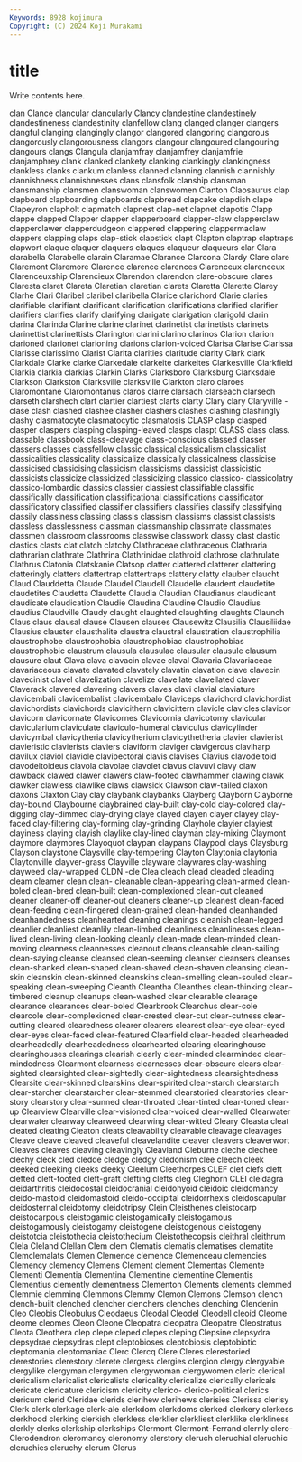 ```yaml
---
Keywords: 8928 kojimura
Copyright: (C) 2024 Koji Murakami
---
```


# title

Write contents here.



clan Clance clancular clancularly Clancy clandestine
clandestinely clandestineness clandestinity clanfellow clang clanged clanger clangers clangful clanging
clangingly clangor clangored clangoring clangorous clangorously clangorousness clangors clangour clangoured
clangouring clangours clangs Clangula clanjamfray clanjamfrey clanjamfrie clanjamphrey clank clanked
clankety clanking clankingly clankingness clankless clanks clankum clanless clanned clanning
clannish clannishly clannishness clannishnesses clans clansfolk clanship clansman clansmanship clansmen
clanswoman clanswomen Clanton Claosaurus clap clapboard clapboarding clapboards clapbread clapcake
clapdish clape Clapeyron clapholt clapmatch clapnest clap-net clapnet clapotis Clapp
clappe clapped Clapper clapper clapperboard clapper-claw clapperclaw clapperclawer clapperdudgeon clappered
clappering clappermaclaw clappers clapping claps clap-stick clapstick clapt Clapton claptrap
claptraps clapwort claque claquer claquers claques claqueur claqueurs clar Clara
clarabella Clarabelle clarain Claramae Clarance Clarcona Clardy Clare clare Claremont
Claremore Clarence clarence clarences Clarenceux clarenceux Clarenceuxship Clarencieux Clarendon clarendon
clare-obscure clares Claresta claret Clareta Claretian claretian clarets Claretta Clarette
Clarey Clarhe Clari Claribel claribel claribella Clarice clarichord Clarie claries
clarifiable clarifiant clarificant clarification clarifications clarified clarifier clarifiers clarifies clarify
clarifying clarigate clarigation clarigold clarin clarina Clarinda Clarine clarine clarinet
clarinetist clarinetists clarinets clarinettist clarinettists Clarington clarini clarino clarinos Clarion
clarion clarioned clarionet clarioning clarions clarion-voiced Clarisa Clarise Clarissa Clarisse
clarissimo Clarist Clarita clarities claritude clarity Clark clark Clarkdale Clarke
clarke Clarkedale clarkeite clarkeites Clarkesville Clarkfield Clarkia clarkia clarkias Clarkin
Clarks Clarksboro Clarksburg Clarksdale Clarkson Clarkston Clarksville clarksville Clarkton claro
claroes Claromontane Claromontanus claros clarre clarsach clarseach clarsech clarseth clarshech
clart clartier clartiest clarts clarty Clary clary Claryville -clase clash
clashed clashee clasher clashers clashes clashing clashingly clashy clasmatocyte clasmatocytic
clasmatosis CLASP clasp clasped clasper claspers clasping clasping-leaved clasps claspt
CLASS class class. classable classbook class-cleavage class-conscious classed classer classers
classes classfellow classic classical classicalism classicalist classicalities classicality classicalize classically
classicalness classicise classicised classicising classicism classicisms classicist classicistic classicists classicize
classicized classicizing classico classico- classicolatry classico-lombardic classics classier classiest classifiable
classific classifically classification classificational classifications classificator classificatory classified classifier classifiers
classifies classify classifying classily classiness classing classis classism classisms classist
classists classless classlessness classman classmanship classmate classmates classmen classroom classrooms
classwise classwork classy clast clastic clastics clasts clat clatch clatchy
Clathraceae clathraceous Clathraria clathrarian clathrate Clathrina Clathrinidae clathroid clathrose clathrulate
Clathrus Clatonia Clatskanie Clatsop clatter clattered clatterer clattering clatteringly clatters
clattertrap clattertraps clattery clatty clauber claucht Claud Clauddetta Claude Claudel
Claudell Claudelle claudent claudetite claudetites Claudetta Claudette Claudia Claudian Claudianus
claudicant claudicate claudication Claudie Claudina Claudine Claudio Claudius claudius Claudville
Claudy claught claughted claughting claughts Claunch Claus claus clausal clause
Clausen clauses Clausewitz Clausilia Clausiliidae Clausius clauster clausthalite claustra claustral
claustration claustrophilia claustrophobe claustrophobia claustrophobiac claustrophobias claustrophobic claustrum clausula clausulae
clausular clausule clausum clausure claut Clava clava clavacin clavae claval
Clavaria Clavariaceae clavariaceous clavate clavated clavately clavatin clavation clave clavecin
clavecinist clavel clavelization clavelize clavellate clavellated claver Claverack clavered clavering
clavers claves clavi clavial claviature clavicembali clavicembalist clavicembalo Claviceps clavichord
clavichordist clavichordists clavichords clavicithern clavicittern clavicle clavicles clavicor clavicorn clavicornate
Clavicornes Clavicornia clavicotomy clavicular clavicularium claviculate claviculo-humeral claviculus clavicylinder clavicymbal
clavicytheria clavicytherium clavicythetheria clavier clavierist clavieristic clavierists claviers claviform claviger
clavigerous claviharp clavilux claviol claviole clavipectoral clavis clavises Clavius clavodeltoid
clavodeltoideus clavola clavolae clavolet clavus clavuvi clavy claw clawback clawed
clawer clawers claw-footed clawhammer clawing clawk clawker clawless clawlike claws
clawsick Clawson claw-tailed claxon claxons Claxton Clay clay claybank claybanks
Clayberg Clayborn Clayborne clay-bound Claybourne claybrained clay-built clay-cold clay-colored clay-digging
clay-dimmed clay-drying claye clayed clayen clayer clayey clay-faced clay-filtering clay-forming
clay-grinding Clayhole clayier clayiest clayiness claying clayish claylike clay-lined clayman
clay-mixing Claymont claymore claymores Clayoquot claypan claypans Claypool clays Claysburg
Clayson claystone Claysville clay-tempering Clayton Claytonia claytonia Claytonville clayver-grass Clayville
clayware claywares clay-washing clayweed clay-wrapped CLDN -cle Clea cleach clead
cleaded cleading cleam cleamer clean clean- cleanable clean-appearing clean-armed clean-boled
clean-bred clean-built clean-complexioned clean-cut cleaned cleaner cleaner-off cleaner-out cleaners cleaner-up
cleanest clean-faced clean-feeding clean-fingered clean-grained clean-handed cleanhanded cleanhandedness cleanhearted cleaning
cleanings cleanish clean-legged cleanlier cleanliest cleanlily clean-limbed cleanliness cleanlinesses clean-lived
clean-living clean-looking cleanly clean-made clean-minded clean-moving cleanness cleannesses cleanout cleans
cleansable clean-sailing clean-saying cleanse cleansed clean-seeming cleanser cleansers cleanses clean-shanked
clean-shaped clean-shaved clean-shaven cleansing clean-skin cleanskin clean-skinned cleanskins clean-smelling clean-souled
clean-speaking clean-sweeping Cleanth Cleantha Cleanthes clean-thinking clean-timbered cleanup cleanups clean-washed
clear clearable clearage clearance clearances clear-boled Clearbrook Clearchus clear-cole clearcole
clear-complexioned clear-crested clear-cut clear-cutness clear-cutting cleared clearedness clearer clearers clearest
clear-eye clear-eyed clear-eyes clear-faced clear-featured Clearfield clear-headed clearheaded clearheadedly clearheadedness
clearhearted clearing clearinghouse clearinghouses clearings clearish clearly clear-minded clearminded clear-mindedness
Clearmont clearness clearnesses clear-obscure clears clear-sighted clearsighted clear-sightedly clear-sightedness clearsightedness
Clearsite clear-skinned clearskins clear-spirited clear-starch clearstarch clear-starcher clearstarcher clear-stemmed clearstoried
clearstories clear-story clearstory clear-sunned clear-throated clear-tinted clear-toned clear-up Clearview Clearville
clear-visioned clear-voiced clear-walled Clearwater clearwater clearway clearweed clearwing clear-witted Cleary
Cleasta cleat cleated cleating Cleaton cleats cleavability cleavable cleavage cleavages
Cleave cleave cleaved cleaveful cleavelandite cleaver cleavers cleaverwort Cleaves cleaves
cleaving cleavingly Cleavland Cleburne cleche clechee clechy cleck cled cledde
cledge cledgy cledonism clee cleech cleek cleeked cleeking cleeks cleeky
Cleelum Cleethorpes CLEF clef clefs cleft clefted cleft-footed cleft-graft clefting
clefts cleg Cleghorn CLEI cleidagra cleidarthritis cleidocostal cleidocranial cleidohyoid cleidoic
cleidomancy cleido-mastoid cleidomastoid cleido-occipital cleidorrhexis cleidoscapular cleidosternal cleidotomy cleidotripsy Clein
Cleisthenes cleistocarp cleistocarpous cleistogamic cleistogamically cleistogamous cleistogamously cleistogamy cleistogene cleistogenous
cleistogeny cleistotcia cleistothecia cleistothecium Cleistothecopsis cleithral cleithrum Clela Cleland Clellan
Clem clem Clematis clematis clematises clematite Clemclemalats Clemen Clemence clemence
Clemenceau clemencies Clemency clemency Clemens Clement clement Clementas Clemente Clementi
Clementia Clementina Clementine clementine Clementis Clementius clemently clementness Clementon Clements
clements clemmed Clemmie clemming Clemmons Clemmy Clemon Clemons Clemson clench
clench-built clenched clencher clenchers clenches clenching Clendenin Cleo Cleobis Cleobulus
Cleodaeus Cleodal Cleodel Cleodell cleoid Cleome cleome cleomes Cleon Cleone
Cleopatra cleopatra Cleopatre Cleostratus Cleota Cleothera clep clepe cleped clepes
cleping Clepsine clepsydra clepsydrae clepsydras clept cleptobioses cleptobiosis cleptobiotic cleptomania
cleptomaniac Clerc Clercq Clere Cleres clerestoried clerestories clerestory clerete clergess
clergies clergion clergy clergyable clergylike clergyman clergymen clergywoman clergywomen cleric
clerical clericalism clericalist clericalists clericality clericalize clerically clericals clericate clericature
clericism clericity clerico- clerico-political clerics clericum clerid Cleridae clerids clerihew
clerihews clerisies Clerissa clerisy Clerk clerk clerkage clerk-ale clerkdom clerkdoms
clerked clerkery clerkess clerkhood clerking clerkish clerkless clerklier clerkliest clerklike
clerkliness clerkly clerks clerkship clerkships Clermont Clermont-Ferrand clernly clero- Clerodendron
cleromancy cleronomy clerstory cleruch cleruchial cleruchic cleruchies cleruchy clerum Clerus
